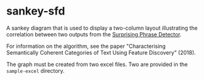 # sankey-sfd

A sankey diagram that is used to display a two-column layout illustrating the
correlation between two outputs from the [Surprising Phrase
Detector](https://github.com/andehr/sfpd).

For information on the algorithm, see the paper "Characterising Semantically
Coherent Categories of Text Using Feature Discovery" (2018).

The graph must be created from two excel files.  Two are provided in the
`sample-excel` directory.
